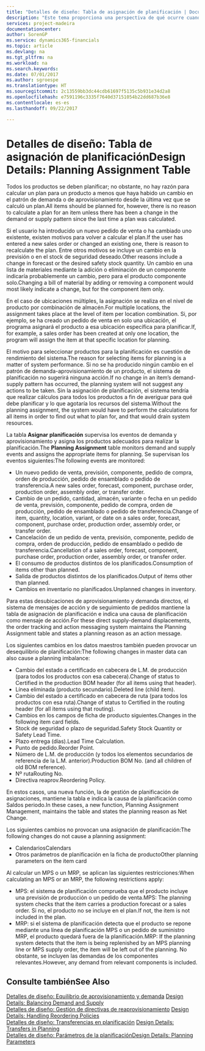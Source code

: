 ```yaml
---
title: "Detalles de diseño: Tabla de asignación de planificación | Documentos de Microsoft"
description: "Este tema proporciona una perspectiva de qué ocurre cuando se modifica la forma en que realiza un plan para un producto."
services: project-madeira
documentationcenter: 
author: SorenGP
ms.service: dynamics365-financials
ms.topic: article
ms.devlang: na
ms.tgt_pltfrm: na
ms.workload: na
ms.search.keywords: 
ms.date: 07/01/2017
ms.author: sgroespe
ms.translationtype: HT
ms.sourcegitcommit: 2c13559bb3dc44cdb61697f5135c5b931e34d2a8
ms.openlocfilehash: e7591196c3335f7640d37151054b22dd687b36e8
ms.contentlocale: es-es
ms.lasthandoff: 09/22/2017

---
```

# <a name="design-details-planning-assignment-table"></a><span data-ttu-id="65317-103">Detalles de diseño: Tabla de asignación de planificación</span><span class="sxs-lookup"><span data-stu-id="65317-103">Design Details: Planning Assignment Table</span></span>
<span data-ttu-id="65317-104">Todos los productos se deben planificar; no obstante, no hay razón para calcular un plan para un producto a menos que haya habido un cambio en el patrón de demanda o de aprovisionamiento desde la última vez que se calculó un plan.</span><span class="sxs-lookup"><span data-stu-id="65317-104">All items should be planned for, however, there is no reason to calculate a plan for an item unless there has been a change in the demand or supply pattern since the last time a plan was calculated.</span></span>  
  
<span data-ttu-id="65317-105">Si el usuario ha introducido un nuevo pedido de venta o ha cambiado uno existente, existen motivos para volver a calcular el plan.</span><span class="sxs-lookup"><span data-stu-id="65317-105">If the user has entered a new sales order or changed an existing one, there is reason to recalculate the plan.</span></span> <span data-ttu-id="65317-106">Entre otros motivos se incluye un cambio en la previsión o en el stock de seguridad deseado.</span><span class="sxs-lookup"><span data-stu-id="65317-106">Other reasons include a change in forecast or the desired safety stock quantity.</span></span> <span data-ttu-id="65317-107">Un cambio en una lista de materiales mediante la adición o eliminación de un componente indicaría probablemente un cambio, pero para el producto componente solo.</span><span class="sxs-lookup"><span data-stu-id="65317-107">Changing a bill of material by adding or removing a component would most likely indicate a change, but for the component item only.</span></span>  
  
<span data-ttu-id="65317-108">En el caso de ubicaciones múltiples, la asignación se realiza en el nivel de producto por combinación de almacén.</span><span class="sxs-lookup"><span data-stu-id="65317-108">For multiple locations, the assignment takes place at the level of item per location combination.</span></span> <span data-ttu-id="65317-109">Si, por ejemplo, se ha creado un pedido de venta en solo una ubicación, el programa asignará el producto a esa ubicación específica para planificar.</span><span class="sxs-lookup"><span data-stu-id="65317-109">If, for example, a sales order has been created at only one location, the program will assign the item at that specific location for planning.</span></span>  
  
<span data-ttu-id="65317-110">El motivo para seleccionar productos para la planificación es cuestión de rendimiento del sistema.</span><span class="sxs-lookup"><span data-stu-id="65317-110">The reason for selecting items for planning is a matter of system performance.</span></span> <span data-ttu-id="65317-111">Si no se ha producido ningún cambio en el patrón de demanda-aprovisionamiento de un producto, el sistema de planificación no sugerirá ninguna acción.</span><span class="sxs-lookup"><span data-stu-id="65317-111">If no change in an item’s demand-supply pattern has occurred, the planning system will not suggest any actions to be taken.</span></span> <span data-ttu-id="65317-112">Sin la asignación de planificación, el sistema tendría que realizar cálculos para todos los productos a fin de averiguar para qué debe planificar y lo que agotaría los recursos del sistema.</span><span class="sxs-lookup"><span data-stu-id="65317-112">Without the planning assignment, the system would have to perform the calculations for all items in order to find out what to plan for, and that would drain system resources.</span></span>  
  
<span data-ttu-id="65317-113">La tabla **Asignar planificación** supervisa los eventos de demanda y aprovisionamiento y asigna los productos adecuados para realizar la planificación.</span><span class="sxs-lookup"><span data-stu-id="65317-113">The **Planning Assignment** table monitors demand and supply events and assigns the appropriate items for planning.</span></span> <span data-ttu-id="65317-114">Se supervisan los eventos siguientes:</span><span class="sxs-lookup"><span data-stu-id="65317-114">The following events are monitored:</span></span>  
  
* <span data-ttu-id="65317-115">Un nuevo pedido de venta, previsión, componente, pedido de compra, orden de producción, pedido de ensamblado o pedido de transferencia.</span><span class="sxs-lookup"><span data-stu-id="65317-115">A new sales order, forecast, component, purchase order, production order, assembly order, or transfer order.</span></span>  
* <span data-ttu-id="65317-116">Cambio de un pedido, cantidad, almacén, variante o fecha en un pedido de venta, previsión, componente, pedido de compra, orden de producción, pedido de ensamblado o pedido de transferencia.</span><span class="sxs-lookup"><span data-stu-id="65317-116">Change of item, quantity, location, variant, or date on a sales order, forecast, component, purchase order, production order, assembly order, or transfer order.</span></span>  
* <span data-ttu-id="65317-117">Cancelación de un pedido de venta, previsión, componente, pedido de compra, orden de producción, pedido de ensamblado o pedido de transferencia.</span><span class="sxs-lookup"><span data-stu-id="65317-117">Cancellation of a sales order, forecast, component, purchase order, production order, assembly order, or transfer order.</span></span>  
* <span data-ttu-id="65317-118">El consumo de productos distintos de los planificados.</span><span class="sxs-lookup"><span data-stu-id="65317-118">Consumption of items other than planned.</span></span>  
* <span data-ttu-id="65317-119">Salida de productos distintos de los planificados.</span><span class="sxs-lookup"><span data-stu-id="65317-119">Output of items other than planned.</span></span>  
* <span data-ttu-id="65317-120">Cambios en inventario no planificados.</span><span class="sxs-lookup"><span data-stu-id="65317-120">Unplanned changes in inventory.</span></span>  
  
<span data-ttu-id="65317-121">Para estas desubicaciones de aprovisionamiento y demanda directos, el sistema de mensajes de acción y de seguimiento de pedidos mantiene la tabla de asignación de planificación e indica una causa de planificación como mensaje de acción.</span><span class="sxs-lookup"><span data-stu-id="65317-121">For these direct supply-demand displacements, the order tracking and action messaging system maintains the Planning Assignment table and states a planning reason as an action message.</span></span>  
  
<span data-ttu-id="65317-122">Los siguientes cambios en los datos maestros también pueden provocar un desequilibrio de planificación:</span><span class="sxs-lookup"><span data-stu-id="65317-122">The following changes in master data can also cause a planning imbalance:</span></span>  
  
* <span data-ttu-id="65317-123">Cambio del estado a certificado en cabecera de L.M. de producción (para todos los productos con esa cabecera).</span><span class="sxs-lookup"><span data-stu-id="65317-123">Change of status to Certified in the production BOM header (for all items using that header).</span></span>  
* <span data-ttu-id="65317-124">Línea eliminada (producto secundario).</span><span class="sxs-lookup"><span data-stu-id="65317-124">Deleted line (child item).</span></span>  
* <span data-ttu-id="65317-125">Cambio del estado a certificado en cabecera de ruta (para todos los productos con esa ruta).</span><span class="sxs-lookup"><span data-stu-id="65317-125">Change of status to Certified in the routing header (for all items using that routing).</span></span>  
* <span data-ttu-id="65317-126">Cambios en los campos de ficha de producto siguientes.</span><span class="sxs-lookup"><span data-stu-id="65317-126">Changes in the following item card fields.</span></span>  
* <span data-ttu-id="65317-127">Stock de seguridad o plazo de seguridad.</span><span class="sxs-lookup"><span data-stu-id="65317-127">Safety Stock Quantity or Safety Lead Time.</span></span>  
* <span data-ttu-id="65317-128">Plazo entrega (días).</span><span class="sxs-lookup"><span data-stu-id="65317-128">Lead Time Calculation.</span></span>  
* <span data-ttu-id="65317-129">Punto de pedido.</span><span class="sxs-lookup"><span data-stu-id="65317-129">Reorder Point.</span></span>  
* <span data-ttu-id="65317-130">Número de L.M. de producción (y todos los elementos secundarios de referencia de la L.M. anterior).</span><span class="sxs-lookup"><span data-stu-id="65317-130">Production BOM No. (and all children of old BOM reference).</span></span>  
* <span data-ttu-id="65317-131">Nº ruta</span><span class="sxs-lookup"><span data-stu-id="65317-131">Routing No.</span></span>  
* <span data-ttu-id="65317-132">Directiva reaprov.</span><span class="sxs-lookup"><span data-stu-id="65317-132">Reordering Policy.</span></span>  
  
<span data-ttu-id="65317-133">En estos casos, una nueva función, la de gestión de planificación de asignaciones, mantiene la tabla e indica la causa de la planificación como Saldos periodo.</span><span class="sxs-lookup"><span data-stu-id="65317-133">In these cases, a new function, Planning Assignment Management, maintains the table and states the planning reason as Net Change.</span></span>  
  
<span data-ttu-id="65317-134">Los siguientes cambios no provocan una asignación de planificación:</span><span class="sxs-lookup"><span data-stu-id="65317-134">The following changes do not cause a planning assignment:</span></span>  
  
* <span data-ttu-id="65317-135">Calendarios</span><span class="sxs-lookup"><span data-stu-id="65317-135">Calendars</span></span>  
* <span data-ttu-id="65317-136">Otros parámetros de planificación en la ficha de producto</span><span class="sxs-lookup"><span data-stu-id="65317-136">Other planning parameters on the item card</span></span>  
  
<span data-ttu-id="65317-137">Al calcular un MPS o un MRP, se aplican las siguientes restricciones:</span><span class="sxs-lookup"><span data-stu-id="65317-137">When calculating an MPS or an MRP, the following restrictions apply:</span></span>  
  
* <span data-ttu-id="65317-138">MPS: el sistema de planificación comprueba que el producto incluye una previsión de producción o un pedido de venta.</span><span class="sxs-lookup"><span data-stu-id="65317-138">MPS: The planning system checks that the item carries a production forecast or a sales order.</span></span> <span data-ttu-id="65317-139">Si no, el producto no se incluye en el plan.</span><span class="sxs-lookup"><span data-stu-id="65317-139">If not, the item is not included in the plan.</span></span>  
* <span data-ttu-id="65317-140">MRP: si el sistema de planificación detecta que el producto se repone mediante una línea de planificación MPS o un pedido de suministro MRP, el producto quedará fuera de la planificación.</span><span class="sxs-lookup"><span data-stu-id="65317-140">MRP: If the planning system detects that the item is being replenished by an MPS planning line or MPS supply order, the item will be left out of the planning.</span></span> <span data-ttu-id="65317-141">No obstante, se incluyen las demandas de los componentes relevantes.</span><span class="sxs-lookup"><span data-stu-id="65317-141">However, any demand from relevant components is included.</span></span>  
  
## <a name="see-also"></a><span data-ttu-id="65317-142">Consulte también</span><span class="sxs-lookup"><span data-stu-id="65317-142">See Also</span></span>  
<span data-ttu-id="65317-143">[Detalles de diseño: Equilibrio de aprovisionamiento y demanda](design-details-balancing-demand-and-supply.md) </span><span class="sxs-lookup"><span data-stu-id="65317-143">[Design Details: Balancing Demand and Supply](design-details-balancing-demand-and-supply.md) </span></span>  
<span data-ttu-id="65317-144">[Detalles de diseño: Gestión de directivas de reaprovisionamiento](design-details-handling-reordering-policies.md) </span><span class="sxs-lookup"><span data-stu-id="65317-144">[Design Details: Handling Reordering Policies](design-details-handling-reordering-policies.md) </span></span>  
<span data-ttu-id="65317-145">[Detalles de diseño: Transferencias en planificación](design-details-transfers-in-planning.md) </span><span class="sxs-lookup"><span data-stu-id="65317-145">[Design Details: Transfers in Planning](design-details-transfers-in-planning.md) </span></span>  
[<span data-ttu-id="65317-146">Detalles de diseño: Parámetros de la planificación</span><span class="sxs-lookup"><span data-stu-id="65317-146">Design Details: Planning Parameters</span></span>](design-details-planning-parameters.md)  

